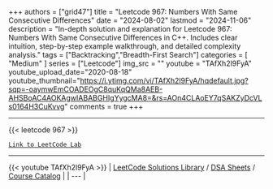 
+++
authors = ["grid47"]
title = "Leetcode 967: Numbers With Same Consecutive Differences"
date = "2024-08-02"
lastmod = "2024-11-06"
description = "In-depth solution and explanation for Leetcode 967: Numbers With Same Consecutive Differences in C++. Includes clear intuition, step-by-step example walkthrough, and detailed complexity analysis."
tags = ["Backtracking","Breadth-First Search"]
categories = [
    "Medium"
]
series = ["Leetcode"]
img_src = ""
youtube = "TAfXh2l9FyA"
youtube_upload_date="2020-08-18"
youtube_thumbnail="https://i.ytimg.com/vi/TAfXh2l9FyA/hqdefault.jpg?sqp=-oaymwEmCOADEOgC8quKqQMa8AEB-AHSBoAC4AOKAgwIABABGHIgYygcMA8=&rs=AOn4CLAoEY7qSAKZyDcVLs0164H3CuKvvg"
comments = true
+++



---
{{< leetcode 967 >}}

[`Link to LeetCode Lab`](https://leetcode.com/problems/numbers-with-same-consecutive-differences/description/)

---
{{< youtube TAfXh2l9FyA >}}
| [LeetCode Solutions Library](https://grid47.xyz/leetcode/) / [DSA Sheets](https://grid47.xyz/sheets/) / [Course Catalog](https://grid47.xyz/courses/) |
| --- |
